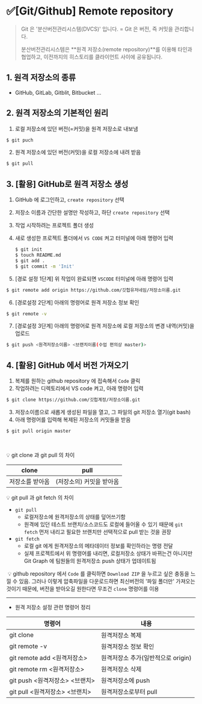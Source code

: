 # ✅[Git/Github] Remote repository

> Git 은 '분산버전관리시스템(DVCS)' 입니다.
> = Git 은 버전, 즉 커밋을 관리합니다.
>
> 분산버전관리시스템은 **원격 저장소(remote repository)**를 이용해 타인과 협업하고, 이전까지의 히스토리를 클라이언트 사이에 공유됩니다.



## 1. 원격 저장소의 종류

* GitHub, GitLab, Gitblit, Bitbucket ...



## 2. 원격 저장소의 기본적인 원리

1. 로컬 저장소에 있던 버전(=커밋)을 원격 저장소로 내보냄

```bash
$ git puch
```

2. 원격 저장소에 있던 버전(커밋)을 로컬 저장소에 내려 받음

```bash
$ git pull
```



## 3. [활용] GitHub로 원격 저장소 생성

1. GitHub 에 로그인하고, `create repository` 선택

2. 저장소 이름과 간단한 설명만 작성하고, 하단 `create repository` 선택

3. 작업 시작하려는 프로젝트 폴더 생성

4. 새로 생성한 프로젝트 폴더에서 `VS CODE` 켜고 터미널에 아래 명령어 입력

   ```bash
   $ git init
   $ touch README.md
   $ git add .
   $ git commit -m 'Init'

5. [경로 설정 1단계] 위 작업이 완료되면 `VSCODE`  터미널에 아래 명령어 입력

```bash
$ git remote add origin https://github.com/깃헙유저네임/저장소이름.git
```

6. [경로설정 2단계] 아래의 명령어로 원격 저장소 정보 확인

```bash
$ git remote -v
```

7. [경로설정 3단계] 아래의 명령어로 원격 저장소에 로컬 저장소의 변경 내역(커밋)을 업로드

```bash
$ git push <원격저장소이름> <브랜치이름(수업 편의상 master)>
```



## 4. [활용] GitHub 에서 버전 가져오기

1. 복제를 원하는 github repository 에 접속해서 `Code`  클릭
2. 작업하려는 디렉토리에서 VS code 켜고, 아래 명령어 입력

```bash
$ git clone https://github.com/깃헙계정/저장소이름.git
```

3. 저장소이름으로 새롭게 생성된 파일을 열고, 그 파일의 git 저장소 열기(git bash)
4. 아래 명령어를 입력해 복제된 저장소의 커밋들을 받음

```bash
$ git pull origin master
```

​	

💡 git clone 과 git pull 의 차이

| clone           | pull                     |
| --------------- | ------------------------ |
| 저장소를 받아옴 | (저장소의) 커밋을 받아옴 |


💡 git pull 과 git fetch 의 차이
- `git pull`
   - 로컬저장소에 원격저장소의 상태를 덮어쓰기함
   - 원격에 있던 테스트 브랜치/소스코드도 로컬에 들어올 수 있기 때문에 `git fetch` 먼저 내리고 필요한 브랜치만 선택적으로 pull 받는 것을 권장
- `git fetch`
   - 로컬 git 에게 원격저장소의 메타데이터 정보를 확인하라는 명령 전달
   - 실제 프로젝트에서 위 명령어를 내리면, 로컬저장소 상태가 바뀌는건 아니지만 Git Graph 에 팀원들의 원격저장소 push 상태가 업데이트됨


​	💡 github repository 에서 `Code` 를 클릭하면 `Download ZIP` 을 누르고 싶은 충동을 느낄 수 있음. 그러나 이렇게 압축파일을 다운로드하면 최신버전의 '파일 폴더만' 가져오는 것이기 때문에, 버전을 받아오길 원한다면 무조건 `clone` 명령어를 이용



---



* 원격 저장소 설정 관련 명령어 정리

| 명령어                            | 내용                               |
| --------------------------------- | ---------------------------------- |
| git clone <url>                   | 원격저장소 복제                    |
| git remote -v                     | 원격저장소 정보 확인               |
| git remote add <원격저장소> <url> | 원격저장소 추가(일반적으로 origin) |
| git remote rm <원격저장소>        | 원격저장소 삭제                    |
| git push <원격저장소> <브랜치>    | 원격저장소에 push                  |
| git pull <원격저장소> <브랜치>    | 원격저장소로부터 pull              |

